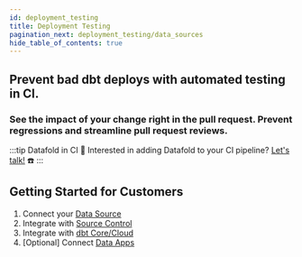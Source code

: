 ```yaml
---
id: deployment_testing
title: Deployment Testing
pagination_next: deployment_testing/data_sources
hide_table_of_contents: true
---
```


## Prevent bad dbt deploys with automated testing in CI.

### See the impact of your change right in the pull request. Prevent regressions and streamline pull request reviews.

:::tip Datafold in CI
🔧 Interested in adding Datafold to your CI pipeline? [Let's talk!](https://calendly.com/d/zkz-63b-23q/see-a-demo?email=clay%20analytics%40datafold.com&first_name=Clay&last_name=Moeller&a1=) ☎️
:::

## Getting Started for Customers

1. Connect your [Data Source](/deployment_testing/data_sources)
2. Integrate with [Source Control](/deployment_testing/source_control)
3. Integrate with [dbt Core/Cloud](/deployment_testing/dbt)
4. [Optional] Connect [Data Apps](/deployment_testing/data_apps)
